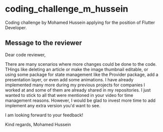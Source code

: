 # coding_challenge_m_hussein

Coding challenge by Mohamed Hussein applying for the position of Flutter Developer.

## Message to the reviewer

Dear code reviewer,

There are many scenarios where more changes could be done to the code. THings like deleting an
article or make the image thumbnail editable, or using some package for state management like
the Provider package, add a presentation layer, or even add some animations.
I have already implemented many more during my previous projects for companies I worked at and
some of them are already shared in my repositories. I just wanted to stick to all that were
mentioned in your video for time management reasons. However, I would be glad to invest more
time to add implement any extra version you'd want to see.

I am looking forward to your feedback!

Kind regards,
Mohamed Hussein
